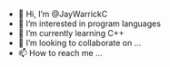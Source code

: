 - 👋 Hi, I’m @JayWarrickC
- 👀 I’m interested in program languages
- 🌱 I’m currently learning C++
- 💞️ I’m looking to collaborate on ...
- 📫 How to reach me ...

<!---
JayWarrickC/JayWarrickC is a ✨ special ✨ repository because its `README.md` (this file) appears on your GitHub profile.
You can click the Preview link to take a look at your changes.
--->
